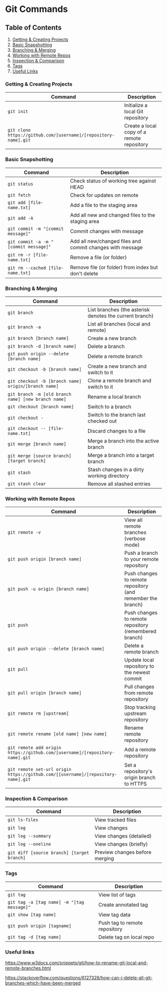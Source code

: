 # Git Commands

## Table of Contents

1. [Getting & Creating Projects](#project)
2. [Basic Snapshotting](#basic_commands)
3. [Branching & Merging](#branches)
4. [Working with Remote Repos](#sharing_updating)
5. [Inspection & Comparison](#inspection)
6. [Tags](#tags)
7. [Useful Links](#links)

### Getting & Creating Projects <a name="project"></a>

| Command | Description |
| ------- | ----------- |
| `git init` | Initialize a local Git repository |
| `git clone https://github.com/[username]/[repository-name].git` | Create a local copy of a remote repository |

### Basic Snapshotting <a name="basic_commands"></a>

| Command | Description |
| ------- | ----------- |
| `git status` | Check status of working tree against HEAD |
| `git fetch` | Check for updates on remote |
| `git add [file-name.txt]` | Add a file to the staging area |
| `git add -A` | Add all new and changed files to the staging area |
| `git commit -m "[commit message]"` | Commit changes with message|
| `git commit -a -m "[commit message]"` | Add all new/changed files and commit changes with message|
| `git rm -r [file-name.txt]` | Remove a file (or folder) |
| `git rm --cached [file-name.txt]` | Remove file (or folder) from index but don't delete |

### Branching & Merging <a name="branches"></a>

| Command | Description |
| ------- | ----------- |
| `git branch` | List branches (the asterisk denotes the current branch) |
| `git branch -a` | List all branches (local and remote) |
| `git branch [branch name]` | Create a new branch |
| `git branch -d [branch name]` | Delete a branch |
| `git push origin --delete [branch name]` | Delete a remote branch |
| `git checkout -b [branch name]` | Create a new branch and switch to it |
| `git checkout -b [branch name] origin/[branch name]` | Clone a remote branch and switch to it |
| `git branch -m [old branch name] [new branch name]` | Rename a local branch |
| `git checkout [branch name]` | Switch to a branch |
| `git checkout -` | Switch to the branch last checked out |
| `git checkout -- [file-name.txt]` | Discard changes to a file |
| `git merge [branch name]` | Merge a branch into the active branch |
| `git merge [source branch] [target branch]` | Merge a branch into a target branch |
| `git stash` | Stash changes in a dirty working directory |
| `git stash clear` | Remove all stashed entries |

### Working with Remote Repos <a name="sharing_updating"></a>

| Command | Description |
| ------- | ----------- |
| `git remote -v` | View all remote branches (verbose mode) |
| `git push origin [branch name]` | Push a branch to your remote repository |
| `git push -u origin [branch name]` | Push changes to remote repository (and remember the branch) |
| `git push` | Push changes to remote repository (remembered branch) |
| `git push origin --delete [branch name]` | Delete a remote branch |
| `git pull` | Update local repository to the newest commit |
| `git pull origin [branch name]` | Pull changes from remote repository |
| `git remote rm [upstream]` | Stop tracking upstream repository |
| `git remote rename [old name] [new name]` | Rename remote repository |
| `git remote add origin https://github.com/[username]/[repository-name].git` | Add a remote repository |
| `git remote set-url origin https://github.com/[[username]/[repository-name].git` | Set a repository's origin branch to HTTPS |

### Inspection & Comparison <a name="inspection"></a>

| Command | Description |
| ------- | ----------- |
| `git ls-files` | View tracked files |
| `git log` | View changes |
| `git log --summary` | View changes (detailed) |
| `git log --oneline` | View changes (briefly) |
| `git diff [source branch] [target branch]` | Preview changes before merging |

### Tags <a name="tags"></a>

| Command | Description |
| ------- | ----------- |
| `git tag` | View list of tags |
| `git tag -a [tag name] -m "[tag message]"` | Create annotated tag |
| `git show [tag name]` | View tag data |
| `git push origin [tagname]` | Push tag to remote repository |
| `git tag -d [tag name]` | Delete tag on local repo |

### Useful links <a name="links"></a>
https://www.w3docs.com/snippets/git/how-to-rename-git-local-and-remote-branches.html

https://stackoverflow.com/questions/6127328/how-can-i-delete-all-git-branches-which-have-been-merged
